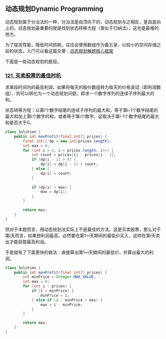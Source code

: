 <!--
date: 2021-10-26T08:34:12+08:00
lastmod: 2021-10-26T08:34:12+08:00
-->
## 动态规划Dynamic Programming

动态规划属于分治法的一种，分治法是自顶向下的，动态规划与之相反，是自底向上的。动态规划最重要的就是找到状态转移方程（类似于归纳法），这也是最难的地方。

为了提高性能，降低时间损耗，往往会使用数组作为备忘录，以较小的空间存储之前的状态。入门可以看这篇文章：[动态规划解题核心框架](https://labuladong.gitee.io/algo/3/21/61/)

下面是一些动态规划的题目。

### [121. 买卖股票的最佳时机](https://leetcode-cn.com/problems/best-time-to-buy-and-sell-stock/)

求某段时间内的最高利润，如果将每天的股价数组转为每天的价格波动（即利润数组），则可以转化为一个动态规划问题，即求一个数字序列的连续子序列最大的和。

状态转移方程：以第i个数字结尾的连续子序列的最大和，等于第i-1个数字结尾的最大和加上第i个数字的和，或者等于第i个数字。这取决于第i-1个数字结尾的最大和是否大于0。

```java
class Solution {
    public int maxProfit(final int[] prices) {
        final int[] dp = new int[prices.length];
        int max = 0;
        for (int i = 1; i < prices.length; i++) {
            int count = prices[i] - prices[i - 1];
            if (dp[i - 1] > 0) {
                dp[i] = dp[i - 1] + count;
            } else {
                dp[i] = count;
            }
            
            if (dp[i] > max) {
                max = dp[i];
            }
        }

        return max;
    }
}
```

但对于本题而言，用动态规划法实际上不是最佳的方法。这是买卖股票，那么对于第i天而言，如果想利润最高，必然要在第1~i天期间的最低价买入，这样在第i天卖出才能获取最高利润。

于是就有了下面更快的做法：直接算出第1~i天期间的最低价，并算出最大的利润。

```java
class Solution {
    public int maxProfit(final int[] prices) {
        int minPrice = Integer.MAX_VALUE;
        int max = 0;
        for (int i : prices) {
            if (i < minPrice) {
                minPrice = i;
            } else if (i - minPrice > max) {
                max = i - minPrice;
            }
        }

        return max;
    }
}
```